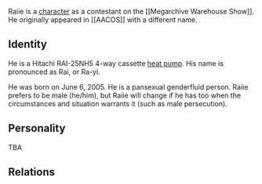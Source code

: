 
Raiie is a [character](Characters) as a contestant on the [[Megarchive Warehouse Show]]. He originally appeared in [[AACOS]] with a different name.

## Identity

He is a Hitachi RAI-25NH5 4-way cassette [heat pump](Air%20Conditioners.md). His name is pronounced as Rai, or Ra-yi.

He was born on June 6, 2005. He is a pansexual genderfluid person. Raiie prefers to be male (he/him), but Raiie will change if he has too when the circumstances and situation warrants it (such as male persecution).

## Personality

TBA

## Relations